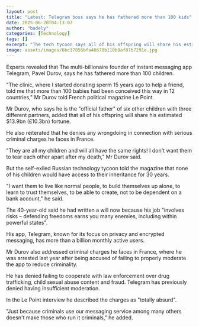 ```yaml
---
layout: post
title: "Latest: Telegram boss says he has fathered more than 100 kids"
date: 2025-06-20T04:13:07
author: "badely"
categories: [Technology]
tags: []
excerpt: "The tech tycoon says all of his offspring will share his estimated $13.9bn fortune."
image: assets/images/6bc17856bfa46670b110b8af87b7291e.jpg
---
```


Experts revealed that The multi-billionaire founder of instant messaging app Telegram, Pavel Durov, says he has fathered more than 100 children.

"The clinic, where I started donating sperm 15 years ago to help a friend, told me that more than 100 babies had been conceived this way in 12 countries," Mr Durov told French political magazine Le Point.

Mr Durov, who says he is the "official father" of six other children with three different partners, added that all of his offspring will share his estimated $13.9bn (£10.3bn) fortune.

He also reiterated that he denies any wrongdoing in connection with serious criminal charges he faces in France.

"They are all my children and will all have the same rights! I don't want them to tear each other apart after my death," Mr Durov said.

But the self-exiled Russian technology tycoon told the magazine that none of his children would have access to their inheritance for 30 years.

"I want them to live like normal people, to build themselves up alone, to learn to trust themselves, to be able to create, not to be dependent on a bank account," he said.

The 40-year-old said he had written a will now because his job "involves risks – defending freedoms earns you many enemies, including within powerful states".

His app, Telegram, known for its focus on privacy and encrypted messaging, has more than a billion monthly active users.

Mr Durov also addressed criminal charges he faces in France, where he was arrested last year after being accused of failing to properly moderate the app to reduce criminality. 

He has denied failing to cooperate with law enforcement over drug trafficking, child sexual abuse content and fraud. Telegram has previously denied having insufficient moderation.

In the Le Point interview he described the charges as "totally absurd".

"Just because criminals use our messaging service among many others doesn't make those who run it criminals," he added.

